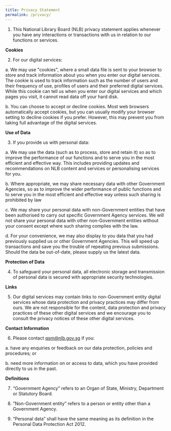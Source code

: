 ```yaml
---
title: Privacy Statement
permalink: /privacy/
---
```

1. This National Library Board (NLB) privacy statement applies whenever you have any interactions or transactions with us in relation to our functions or services.  

**Cookies**

2. For our digital services:

a. We may use "cookies", where a small data file is sent to your browser to store and track information about you when you enter our digital services. The cookie is used to track information such as the number of users and their frequency of use, profiles of users and their preferred digital services. While this cookie can tell us when you enter our digital services and which pages you visit, it cannot read data off your hard disk.  

b. You can choose to accept or decline cookies. Most web browsers automatically accept cookies, but you can usually modify your browser setting to decline cookies if you prefer. However, this may prevent you from taking full advantage of the digital services. 

**Use of Data**

3. If you provide us with personal data:

a. We may use the data (such as to process, store and retain it) so as to improve the performance of our functions and to serve you in the most efficient and effective way. This includes providing updates and recommendations on NLB content and services or personalising services for you.  

 b. Where appropriate, we may share necessary data with other Government Agencies, so as to improve the wider performance of public functions and to serve you in the most efficient and effective way unless such sharing is prohibited by law
 
c. We may share your personal data with non-Government entities that have been authorised to carry out specific Government Agency services. We will not share your personal data with other non-Government entities without your consent except where such sharing complies with the law.

d. For your convenience, we may also display to you data that you had previously supplied us or other Government Agencies. This will speed up transactions and save you the trouble of repeating previous submissions. Should the data be out-of-date, please supply us the latest data.

**Protection of Data**

4. To safeguard your personal data, all electronic storage and transmission of personal data is secured with appropriate security technologies.  

**Links**

5. Our digital services may contain links to non-Government entity digital services whose data protection and privacy practices may differ from ours.  We are not responsible for the content, data protection and privacy practices of these other digital services and we encourage you to consult the privacy notices of these other digital services.  

**Contact Information**

6. Please contact  qsm@nlb.gov.sg if you:

a. have any enquiries or feedback on our data protection, policies and procedures; or

b. need more information on or access to data, which you have provided directly to us in the past.

**Definitions**

7. “Government Agency” refers to an Organ of State, Ministry, Department or Statutory Board.

8. ”Non-Government entity” refers to a person or entity other than a Government Agency.


9. “Personal data” shall have the same meaning as its definition in the Personal Data Protection Act 2012.

